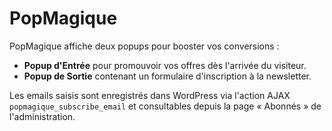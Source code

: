 # PopMagique

PopMagique affiche deux popups pour booster vos conversions :

* **Popup d'Entrée** pour promouvoir vos offres dès l'arrivée du visiteur.
* **Popup de Sortie** contenant un formulaire d'inscription à la newsletter.

Les emails saisis sont enregistrés dans WordPress via l'action AJAX
`popmagique_subscribe_email` et consultables depuis la page « Abonnés » de
l'administration.
